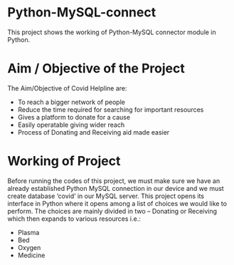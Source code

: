 # Python-MySQL-connect
This project shows the working of Python-MySQL connector module in Python.


# Aim / Objective of the Project
The Aim/Objective of Covid Helpline are:
- To reach a bigger network of people 
- Reduce the time required for searching for important resources
- Gives a platform to donate for a cause
- Easily operatable giving wider reach
- Process of Donating and Receiving aid made easier

# Working of Project
Before running the codes of this project, we must make sure we have an already established 
Python MySQL connection in our device and we must create database ‘covid’ in our MySQL 
server.
This project opens its interface in Python where it opens among a list of choices we would like 
to perform. The choices are mainly divided in two – Donating or Receiving which then expands 
to various resources i.e.:
- Plasma
- Bed
- Oxygen
- Medicine
